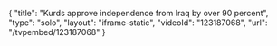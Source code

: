 {
    "title": "Kurds approve independence from Iraq by over 90 percent",
    "type": "solo",
    "layout": "iframe-static",
    "videoId": "123187068",
    "url": "\/tvpembed\/123187068"
}